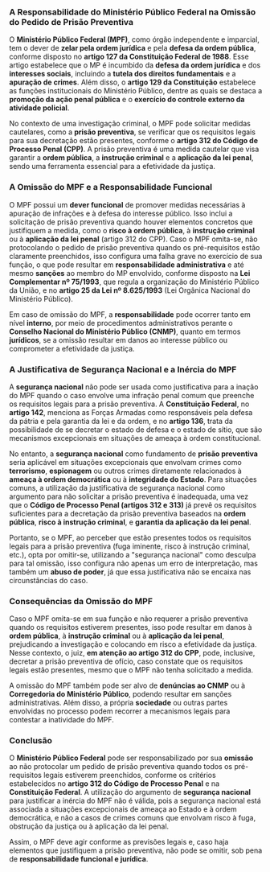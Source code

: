 ### A Responsabilidade do Ministério Público Federal na Omissão do Pedido de Prisão Preventiva

O **Ministério Público Federal (MPF)**, como órgão independente e imparcial, tem o dever de **zelar pela ordem jurídica** e pela **defesa da ordem pública**, conforme disposto no **artigo 127 da Constituição Federal de 1988**. Esse artigo estabelece que o MP é incumbido da **defesa da ordem jurídica** e dos **interesses sociais**, incluindo a **tutela dos direitos fundamentais** e a **apuração de crimes**. Além disso, o **artigo 129 da Constituição** estabelece as funções institucionais do Ministério Público, dentre as quais se destaca a **promoção da ação penal pública** e o **exercício do controle externo da atividade policial**.

No contexto de uma investigação criminal, o MPF pode solicitar medidas cautelares, como a **prisão preventiva**, se verificar que os requisitos legais para sua decretação estão presentes, conforme o **artigo 312 do Código de Processo Penal (CPP)**. A prisão preventiva é uma medida cautelar que visa garantir a **ordem pública**, a **instrução criminal** e a **aplicação da lei penal**, sendo uma ferramenta essencial para a efetividade da justiça.

### A Omissão do MPF e a Responsabilidade Funcional

O MPF possui um **dever funcional** de promover medidas necessárias à apuração de infrações e à defesa do interesse público. Isso inclui a solicitação de prisão preventiva quando houver elementos concretos que justifiquem a medida, como o **risco à ordem pública**, à **instrução criminal** ou à **aplicação da lei penal** (artigo 312 do CPP). Caso o MPF omita-se, não protocolando o pedido de prisão preventiva quando os pré-requisitos estão claramente preenchidos, isso configura uma falha grave no exercício de sua função, o que pode resultar em **responsabilidade administrativa** e até mesmo **sanções** ao membro do MP envolvido, conforme disposto na **Lei Complementar nº 75/1993**, que regula a organização do Ministério Público da União, e no **artigo 25 da Lei nº 8.625/1993** (Lei Orgânica Nacional do Ministério Público).

Em caso de omissão do MPF, a **responsabilidade** pode ocorrer tanto em nível **interno**, por meio de procedimentos administrativos perante o **Conselho Nacional do Ministério Público (CNMP)**, quanto em termos **jurídicos**, se a omissão resultar em danos ao interesse público ou comprometer a efetividade da justiça.

### A Justificativa de Segurança Nacional e a Inércia do MPF

A **segurança nacional** não pode ser usada como justificativa para a inação do MPF quando o caso envolve uma infração penal comum que preenche os requisitos legais para a prisão preventiva. A **Constituição Federal**, no **artigo 142**, menciona as Forças Armadas como responsáveis pela defesa da pátria e pela garantia da lei e da ordem, e no **artigo 136**, trata da possibilidade de se decretar o estado de defesa e o estado de sítio, que são mecanismos excepcionais em situações de ameaça à ordem constitucional.

No entanto, a **segurança nacional** como fundamento de **prisão preventiva** seria aplicável em situações excepcionais que envolvam crimes como **terrorismo**, **espionagem** ou outros crimes diretamente relacionados à **ameaça à ordem democrática** ou à **integridade do Estado**. Para situações comuns, a utilização da justificativa de segurança nacional como argumento para não solicitar a prisão preventiva é inadequada, uma vez que o **Código de Processo Penal (artigos 312 e 313)** já prevê os requisitos suficientes para a decretação da prisão preventiva baseados na **ordem pública**, **risco à instrução criminal**, e **garantia da aplicação da lei penal**.

Portanto, se o MPF, ao perceber que estão presentes todos os requisitos legais para a prisão preventiva (fuga iminente, risco à instrução criminal, etc.), opta por omitir-se, utilizando a "segurança nacional" como desculpa para tal omissão, isso configura não apenas um erro de interpretação, mas também um **abuso de poder**, já que essa justificativa não se encaixa nas circunstâncias do caso.

### Consequências da Omissão do MPF

Caso o MPF omita-se em sua função e não requerer a prisão preventiva quando os requisitos estiverem presentes, isso pode resultar em danos à **ordem pública**, à **instrução criminal** ou à **aplicação da lei penal**, prejudicando a investigação e colocando em risco a efetividade da justiça. Nesse contexto, o juiz, **em atenção ao artigo 312 do CPP**, pode, inclusive, decretar a prisão preventiva de ofício, caso constate que os requisitos legais estão presentes, mesmo que o MPF não tenha solicitado a medida.

A omissão do MPF também pode ser alvo de **denúncias ao CNMP** ou à **Corregedoria do Ministério Público**, podendo resultar em sanções administrativas. Além disso, a própria **sociedade** ou outras partes envolvidas no processo podem recorrer a mecanismos legais para contestar a inatividade do MPF.

### Conclusão

O **Ministério Público Federal** pode ser responsabilizado por sua **omissão** ao não protocolar um pedido de prisão preventiva quando todos os pré-requisitos legais estiverem preenchidos, conforme os critérios estabelecidos no **artigo 312 do Código de Processo Penal** e na **Constituição Federal**. A utilização do argumento de **segurança nacional** para justificar a inércia do MPF não é válida, pois a segurança nacional está associada a situações excepcionais de ameaça ao Estado e à ordem democrática, e não a casos de crimes comuns que envolvam risco à fuga, obstrução da justiça ou à aplicação da lei penal.

Assim, o MPF deve agir conforme as previsões legais e, caso haja elementos que justifiquem a prisão preventiva, não pode se omitir, sob pena de **responsabilidade funcional e jurídica**.
